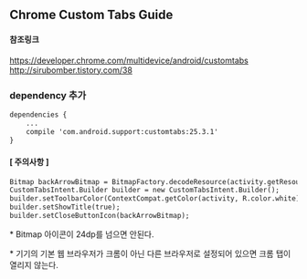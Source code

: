 ## Chrome Custom Tabs Guide
#### 참조링크
https://developer.chrome.com/multidevice/android/customtabs <br>
http://sirubomber.tistory.com/38
### dependency 추가
```html
dependencies {
    ...
    compile 'com.android.support:customtabs:25.3.1'
}
```
#### [ 주의사항 ]
```html
Bitmap backArrowBitmap = BitmapFactory.decodeResource(activity.getResources(), R.drawable.ic_arrow_back_black_24dp);
CustomTabsIntent.Builder builder = new CustomTabsIntent.Builder();
builder.setToolbarColor(ContextCompat.getColor(activity, R.color.white));
builder.setShowTitle(true);
builder.setCloseButtonIcon(backArrowBitmap);
```
\* Bitmap 아이콘이 24dp를 넘으면 안된다. <p>
\* 기기의 기본 웹 브라우저가 크롬이 아닌 다른 브라우저로 설정되어 있으면 크롬 탭이 열리지 않는다.